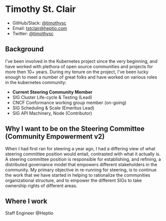# Timothy St. Clair

- GitHub/Slack: [@timothysc](https://github.com/timothysc)
- Email: tstclair@heptio.com
- Twitter: [@timothysc](https://twitter.com/timothysc)

## Background

I've been involved in the Kubernetes project since the very beginning, and have worked with plethora of open source communities and projects for more then 10+ years.   During my tenure on the project, I've been lucky enough to meet a number of great folks and have worked on various roles in the kubernetes community:

- **Current Steering Community Member**
- SIG Cluster Life-cycle & Testing (Lead)
- CNCF Conformance working group member (on-going)
- SIG Scheduling & Scale (Emeritus Lead)
- SIG API Machinery, Node (Contributor)

## Why I want to be on the Steering Committee (Community Empowerment v2)

When I had first ran for steering a year ago, I had a differing view of what steering committee position would entail, contrasted with what it actually is.  A steering committee position is responsible for establishing, and refining, a distributed governance model that empowers different stakeholders in the community.  My primary objective in re-running for steering, is to continue the work that we have started in helping to rationalize the communities organizational structure, and to empower the different SIGs to take ownership rights of different areas.  

## Where I work

Staff Engineer @Heptio
